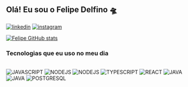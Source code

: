 ## Olá! Eu sou o Felipe Delfino 🛸

[![linkedin](https://img.shields.io/badge/LinkedIn-0077B5?style=for-the-badge&logo=linkedin&logoColor=white)](https://www.linkedin.com/in/felipe-delfino-11a1792a4/)
[![instagram](https://img.shields.io/badge/Instagram-E4405F?style=for-the-badge&logo=instagram&logoColor=white)](https://www.instagram.com/felipede__/)

[![Felipe GitHub stats](https://github-readme-stats.vercel.app/api?username=FelipeDelfinoDev&show_icons=true&theme=merko)]()

### Tecnologias que eu uso no meu dia

<div style="display: inline_block"><br/>
<img allign="center" alt="JAVASCRIPT" src="https://img.shields.io/badge/JavaScript-F7DF1E?style=for-the-badge&logo=javascript&logoColor=black">
<img allign="center" alt="NODEJS" src="https://img.shields.io/badge/Node.js-43853D?style=for-the-badge&logo=node.js&logoColor=white">
<img allign="center" alt="NODEJS" src="https://img.shields.io/badge/express.js-000000?style=for-the-badge&logo=express&logoColor=white">
<img allign="center" alt="TYPESCRIPT" src="https://img.shields.io/badge/TypeScript-007ACC?style=for-the-badge&logo=typescript&logoColor=white">
<img allign="center" alt="REACT" src="https://img.shields.io/badge/React-20232A?style=for-the-badge&logo=react&logoColor=61DAFB">
<img allign="center" alt="JAVA" src="https://img.shields.io/badge/Java-ED8B00?style=for-the-badge&logo=openjdk&logoColor=WHITE">
<img allign="center" alt="JAVA" src="https://img.shields.io/badge/Spring%20Boot-6DB33F?style=for-the-badge&logo=springboot&logoColor=white">
<img allign="center" alt="POSTGRESQL" src="https://img.shields.io/badge/postgresql-4169e1?style=for-the-badge&logo=postgresql&logoColor=white">
<div> <br/>
